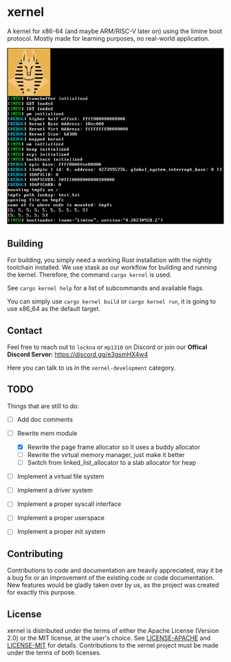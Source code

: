 # xernel
A kernel for x86-64 (and maybe ARM/RISC-V later on) using the limine boot protocol.
Mostly made for learning purposes, no real-world application.

![xernel](status_quo.png)

## Building
For building, you simply need a working Rust installation with the nightly toolchain installed.
We use xtask as our workflow for building and running the kernel.
Therefore, the command `cargo kernel` is used.

See `cargo kernel help` for a list of subcommands and available flags.

You can simply use `cargo kernel build` or `cargo kernel run`, it is going to use x86_64 as the default target.

## Contact
Feel free to reach out to `lockna` or `mp1310` on Discord
or join our **Offical Discord Server:** https://discord.gg/e3gsmHX4w4

Here you can talk to us in the `xernel-development` category.

## TODO
Things that are still to do:
- [ ] Add doc comments
- [ ] Rewrite mem module
    - [x] Rewrite the page frame allocator so it uses a buddy allocator
    - [ ] Rewrite the virtual memory manager, just make it better
    - [ ] Switch from linked_list_allocator to a slab allocator for heap
- [ ] Implement a virtual file system
- [ ] Implement a driver system
- [ ] Implement a proper syscall interface
- [ ] Implement a proper userspace
- [ ] Implement a proper init system


## Contributing
Contributions to code and documentation are heavily appreciated, may it be a bug fix or an improvement of the existing code or code documentation.
New features would be gladly taken over by us, as the project was created for exactly this purpose.

## License
xernel is distributed under the terms of either the Apache License (Version 2.0) or the MIT license, at the user's choice.
See [LICENSE-APACHE](./LICENSE-APACHE) and [LICENSE-MIT](./LICENSE-MIT) for details.
Contributions to the xernel project must be made under the terms of both licenses.
